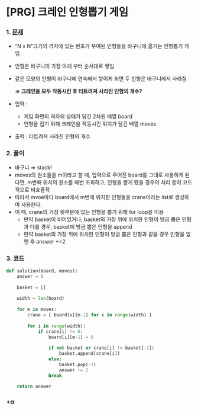 # [PRG] 크레인 인형뽑기 게임

### 1. [문제](https://school.programmers.co.kr/learn/courses/30/lessons/64061)

- “N x N”크기의 격자에 있는 번호가 부여된 인형들을 바구니에 옮기는 인형뽑기 게임
- 인형은 바구니의 가장 아래 부터 순서대로 쌓임
- 같은 모양의 인형이 바구니에 연속해서 쌓이게 되면 두 인형은 바구니에서 사라짐
    
    **⇒ 크레인을 모두 작동시킨 후 터트려져 사라진 인형의 개수?**
    
- 입력 :
    - 게임 화면의 격자의 상태가 담긴 2차원 배열 board
    - 인형을 집기 위해 크레인을 작동시킨 위치가 담긴 배열 moves
        
        
- 출력 : 터트려져 사라진 인형의 개수

### 2. 풀이

- 바구니 ⇒ stack!
- moves의 원소들을 m이라고 할 때, 입력으로 주어진 board를 그대로 사용하게 된다면,  m번째 위치의 원소를 매번 조회하고, 인형을 뽑게 됐을 경우의 처리 등이 코드적으로 비효율적
- 따라서 mvoe마다 board에서 m번에 위치한 인형들을 crane이라는 list로 생성하여 사용한다.
- 이 때, crane의 가장 윗부분에 있는 인형을 뽑기 위해 for loop을 이용
    - 만약 basket이 비어있거나, basket의 가장 위에 위치한 인형이 방금 뽑은 인형과 다를 경우, basket에 방금 뽑은 인형을 append
    - 만약  basket의 가장 위에 위치한 인형이 방금 뽑은 인형과 같을 경우 인형을 없앤 후 answer +=2

### 3. 코드

```python
def solution(board, moves):
    answer = 0
    
    basket = []
    
    width = len(board)
    
    for m in moves:
        crane = [ board[x][m-1] for x in range(width) ] 
        
        for i in range(width):
            if crane[i] != 0:
                board[i][m-1] = 0
                
                if not basket or crane[i] != basket[-1]:
                    basket.append(crane[i])
                else:
                    basket.pop(-1)
                    answer += 2
                break
                      
    return answer
```

### +α